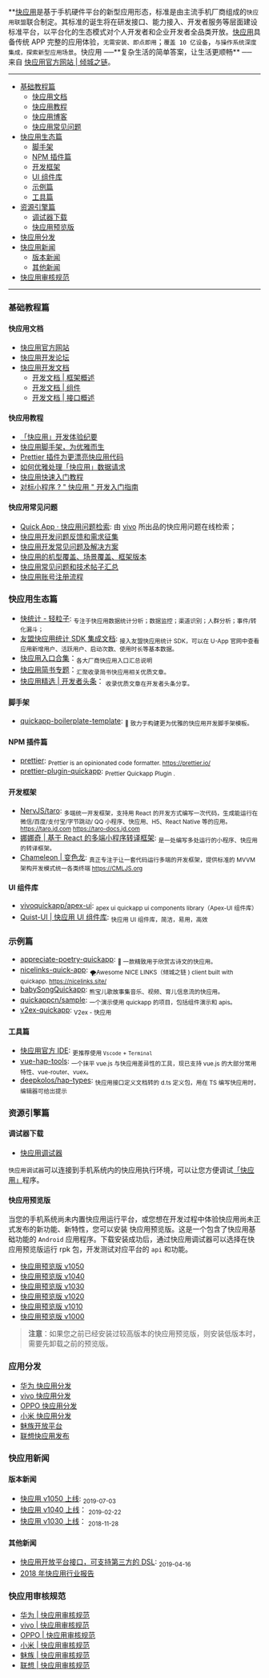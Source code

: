 **[快应用](https://nicelinks.site/post/5b5fb5bc615bf842b609105f)是基于手机硬件平台的新型应用形态，标准是由主流手机厂商组成的`快应用联盟`联合制定。其标准的诞生将在研发接口、能力接入、开发者服务等层面建设标准平台，以平台化的生态模式对个人开发者和企业开发者全品类开放。[快应用](https://nicelinks.site/post/5b5fb5bc615bf842b609105f)具备传统 APP 完整的应用体验，`无需安装、即点即用`；`覆盖 10 亿设备`，`与操作系统深度集成，探索新型应用场景`。快应用 ──**复杂生活的简单答案，让生活更顺畅\*\* ── 来自 [快应用官方网站 | 倾城之链](https://nicelinks.site/post/5b5fb5bc615bf842b609105f)。

---

- [基础教程篇](#基础教程篇)
  - [快应用文档](#快应用文档)
  - [快应用教程](#快应用教程)
  - [快应用博客](https://quickapp.lovejade.cn/tag/quickapp/?utm_source=github.com)
  - [快应用常见问题](#快应用常见问题)
- [快应用生态篇](#快应用生态篇)
  - [脚手架](#脚手架)
  - [NPM 插件篇](#NPM插件篇)
  - [开发框架](#开发框架)
  - [UI 组件库](#UI组件库)
  - [示例篇](#示例篇)
  - [工具篇](#工具篇)
- [资源引擎篇](#资源引擎篇)
  - [调试器下载](#调试器下载)
  - [快应用预览版](#快应用预览版)
- [快应用分发](#应用分发)
- [快应用新闻](#快应用新闻)
  - [版本新闻](#版本新闻)
  - [其他新闻](#其他新闻)
- [快应用审核规范](#快应用审核规范)

---

### 基础教程篇

#### 快应用文档

- [快应用官方网站](https://www.quickapp.cn/)
- [快应用开发论坛](https://bbs.quickapp.cn/)
- [快应用开发文档](https://doc.quickapp.cn/)
  - [开发文档 | 框架概述](https://doc.quickapp.cn/framework/)
  - [开发文档 | 组件](https://doc.quickapp.cn/widgets/common-events.html)
  - [开发文档 | 接口概述](https://doc.quickapp.cn/features/)

#### 快应用教程

- [「快应用」开发体验纪要](https://nice.lovejade.cn/zh/article/develop-quick-app-experience-notes.html)
- [快应用脚手架，为优雅而生](https://nice.lovejade.cn/zh/article/quickapp-boilerplate-template.html)
- [Prettier 插件为更漂亮快应用代码](https://quickapp.lovejade.cn/prettier-quickapp-plugin/)
- [如何优雅处理「快应用」数据请求](https://quickapp.lovejade.cn/how-to-elegantly-handle-quickapp-request/)
- [快应用快速入门教程](https://juejin.im/post/5ab27d8e518825557e78485e)
- [对标小程序 ? " 快应用 " 开发入门指南](https://juejin.im/post/5ab26a1e6fb9a028b547c675)

#### 快应用常见问题

- [Quick App · 快应用问题检索](https://qapp-wiki.vivo.com.cn): 由 [vivo](https://quickapp.vivo.com.cn) 所出品的快应用问题在线检索；
- [快应用开发问题反馈和需求征集](https://github.com/quickappcn/issues)
- [快应用开发常见问题及解决方案](https://quickapp.lovejade.cn/quickapp-common-problems-and-solutions/)
- [快应用的机型覆盖、场景覆盖、框架版本](https://quickapp.lovejade.cn/quickapp-phone_model-device-scene-coverage/?utm_source=github)
- [快应用常见问题和技术帖子汇总](https://bbs.quickapp.cn/forum.php?mod=viewthread&tid=838)
- [快应用账号注册流程](https://www.quickapp.cn/docCenter/post/71)

### 快应用生态篇

- [快统计 - 轻粒子](http://www.qinglizi.cn/): <sub>专注于快应用数据统计分析；数据监控；渠道识别；人群分析；事件/转化漏斗；</sub>
- [友盟快应用统计 SDK 集成文档](https://developer.umeng.com/docs/84810/detail/84811): <sub>接入友盟快应用统计 SDK，可以在 U-App 官网中查看应用新增用户、活跃用户、启动次数、使用时长等基本数据。</sub>
- [快应用入口合集](https://bbs.quickapp.cn/forum.php?mod=viewthread&tid=552&fromuid=139)：<sub>各大厂商快应用入口汇总说明</sub>
- [快应用简书专题](https://www.jianshu.com/c/967284997de2)：<sub>汇聚收录简书快应用相关优质文章。</sub>
- [快应用精选 | 开发者头条](https://toutiao.io/subjects/374789)： <sub>收录优质文章在开发者头条分享。</sub>

#### 脚手架

- [quickapp-boilerplate-template](https://github.com/nicejade/quickapp-boilerplate-template): <sub>🔨 致力于构建更为优雅的快应用开发脚手架模板。</sub>

#### NPM 插件篇

- [prettier](https://github.com/prettier/prettier): <sub>Prettier is an opinionated code formatter. https://prettier.io/</sub>
- [prettier-plugin-quickapp](https://github.com/nicejade/prettier-plugin-quickapp): <sub>Prettier Quickapp Plugin .</sub>

#### 开发框架

- [NervJS/taro](https://github.com/NervJS/taro): <sub>多端统一开发框架，支持用 React 的开发方式编写一次代码，生成能运行在微信/百度/支付宝/字节跳动/ QQ 小程序、快应用、H5、React Native 等的应用。 https://taro.jd.com https://taro-docs.jd.com</sub>
- [娜娜奇 | 基于 React 的多端小程序转译框架](https://rubylouvre.github.io/nanachi/documents/install.html): <sub>是一处编写多处运行的小程序、快应用的转译框架。</sub>
- [Chameleon | 变色龙](https://github.com/didi/chameleon): <sub>真正专注于让一套代码运行多端的开发框架，提供标准的 MVVM 架构开发模式统一各类终端 https://CMLJS.org</sub>

#### UI 组件库

- [vivoquickapp/apex-ui](https://github.com/vivoquickapp/apex-ui): <sub>apex ui quickapp ui components library（Apex-UI 组件库）</sub>
- [Quist-UI | 快应用 UI 组件库](https://github.com/JDsecretFE/quist-ui): <sub>快应用 UI 组件库，简洁，易用，高效</sub>

### 示例篇

- [appreciate-poetry-quickapp](https://github.com/TheHumanComedy/appreciate-poetry-quickapp): <sub>🌊 一款精致用于欣赏古诗文的快应用。</sub>
- [nicelinks-quick-app](https://github.com/nicejade/nicelinks-quick-app): <sub>🌪Awesome NICE LINKS（倾城之链 ) client built with quickapp. https://nicelinks.site/ </sub>
- [babySongQuickapp](https://github.com/lishuaixingNewBee/babySongQuickapp): <sub>熊宝儿歌故事集音乐、视频、育儿信息流的快应用。</sub>
- [quickappcn/sample](https://github.com/quickappcn/sample): <sub>一个演示使用 quickapp 的项目，包括组件演示和 apis。 </sub>
- [v2ex-quickapp](https://github.com/wotermelon/v2ex-quickapp): <sub>V2ex - 快应用</sub>

#### 工具篇

- [快应用官方 IDE](https://www.quickapp.cn/docCenter/IDEPublicity): <sub>更推荐使用 `Vscode` + `Terminal`</sub>
- [vue-hap-tools](https://github.com/Youjingyu/vue-hap-tools): <sub>一个抹平 vue.js 与快应用差异性的工具，现已支持 vue.js 的大部分常用特性、vue-router、vuex。</sub>
- [deepkolos/hap-types](https://github.com/deepkolos/hap-types): <sub>快应用接口定义文档转的 d.ts 定义包，用在 TS 编写快应用时，编辑器可给出提示</sub>

### 资源引擎篇

#### 调试器下载

- [快应用调试器](https://github.com/nicejade/awesome-quickapp/blob/master/resources/quickapp_debugger.apk?raw=true)

`快应用调试器`可以连接到手机系统内的快应用执行环境，可以让您方便调试[「快应用」](https://nicelinks.site/post/5b5fb5bc615bf842b609105f)程序。

#### 快应用预览版

当您的手机系统尚未内置快应用运行平台，或您想在开发过程中体验快应用尚未正式发布的新功能、新特性，您可以安装 快应用预览版。这是一个包含了快应用基础功能的 `Android` 应用程序。下载安装成功后，通过快应用调试器可以选择在快应用预览版运行 rpk 包，开发测试对应平台的 `api` 和功能。

- [快应用预览版 v1050](https://github.com/nicejade/awesome-quickapp/blob/master/resources/quickapp_platform_preview_release_v1050.apk?raw=true)
- [快应用预览版 v1040](https://github.com/nicejade/awesome-quickapp/blob/master/resources/quickapp_platform_preview_release_v1040.apk?raw=true)
- [快应用预览版 v1030](https://github.com/nicejade/awesome-quickapp/blob/master/resources/quickapp_platform_preview_release_v1030.apk?raw=true)
- [快应用预览版 v1020](https://github.com/nicejade/awesome-quickapp/blob/master/resources/quickapp_platform_preview_release_v1020.apk?raw=true)
- [快应用预览版 v1010](https://github.com/nicejade/awesome-quickapp/blob/master/resources/quickapp_platform_preview_release_v1010.apk?raw=true)
- [快应用预览版 v1000](https://github.com/nicejade/awesome-quickapp/blob/master/resources/quickapp_platform_preview_release_v1000.apk?raw=true)

> **注意**：如果您之前已经安装过较高版本的快应用预览版，则安装低版本时，需要先卸载之前的预览版。

### 应用分发

- [华为 快应用分发](https://developer.huawei.com/consumer/cn/service/hms/fastapp.html)
- [vivo 快应用分发](https://dev.vivo.com.cn/distribute/quickApp)
- [OPPO 快应用分发](https://open.oppomobile.com/service/distribute#id=4)
- [小米 快应用分发](https://dev.mi.com/console/app/newapp.html)
- [魅族开放平台](https://open.flyme.cn/)
- [联想快应用发布](http://open.lenovo.com/developer/adp/helpData/database_detail.jsp?url=http://open.lenovo.com/sdk/?p=796)

### 快应用新闻

#### 版本新闻

- [快应用 v1050 上线](https://doc.quickapp.cn/changelog/1050.html): <sub>2019-07-03</sub>
- [快应用 v1040 上线](https://doc.quickapp.cn/changelog/1040.html)： <sub>2019-02-22</sub>
- [快应用 v1030 上线](https://doc.quickapp.cn/changelog/1030.html)： <sub>2018-11-28</sub>

#### 其他新闻

- [快应用开放平台接口，可支持第三方的 DSL](https://mp.weixin.qq.com/s/1IHGbVtcDPYPP41yNOHyPA): <sub>2019-04-16</sub>
- [2018 年快应用行业报告](http://pic-test.kss.ksyun.com/quickapp_statistics/pdf/2018年快应用行业报告-preview.pdf)

### 快应用审核规范

- [华为 | 快应用审核规范](https://developer.huawei.com/consumer/cn/service/hms/catalog/fastapp.html?page=fastapp_fastapp_toapprove_rule)
- [vivo | 快应用审核规范](https://dev.vivo.com.cn/documentCenter/doc/120)
- [OPPO | 快应用审核规范](https://open.oppomobile.com/service/distribute#id=4)
- [小米 | 快应用审核规范](https://bbs.quickapp.cn/forum.php?mod=viewthread&tid=428)
- [魅族 | 快应用审核规范](https://miniapp.meizu.com/resources/document/complaint.html)
- [联想 | 快应用审核规范](http://open.lenovo.com/sdk/%E5%BF%AB%E5%BA%94%E7%94%A8%E5%8F%91%E5%B8%83-2/)
